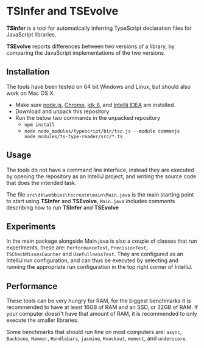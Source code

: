 TSInfer and TSEvolve
=================

**TSInfer** is a tool for automatically inferring TypeScript declaration files for JavaScript libraries. 
  
**TSEvolve** reports differences between two versions of a library, by comparing the JavaScript implementations of the two versions. 

Installation
------------
The tools have been tested on 64 bit Windows and Linux, but should also work on Mac OS X. 

 - Make sure [node.js](http://nodejs.org/), [Chrome](https://www.google.com/chrome/), [jdk 8](http://www.oracle.com/technetwork/java/javase/downloads/jdk8-downloads-2133151.html), and [Intellij IDEA](https://www.jetbrains.com/idea/download/) are installed. 
 - Download and unpack this repository
 - Run the below two commands in the unpacked repository
    - `npm install`
    - `node node_modules/typescript/bin/tsc.js --module commonjs node_modules/ts-type-reader/src/*.ts`

Usage
-----

The tools do not have a command line interface, instead they are executed by opening the repository as an IntelliJ project, 
and writing the source code that does the intended task.  

The file `src\dk\webbies\tscreate\main\Main.java` is the main starting point to start using **TSInfer** and **TSEvolve**, 
`Main.java` includes comments describing how to run **TSInfer** and **TSEvolve**

Experiments
-----
In the main package alongside Main.java is also a couple of classes that run experiments, these are: 
`PerformanceTest`, `PrecisionTest`, `TSCheckMissesCounter` and `UsefullnessTest`. 
They are configured as an IntelliJ run configuration, and can thus be executed by selecting and running the appropriate run configuration in the top right corner of IntelliJ. 


Performance
-----
These tools can be very hungry for RAM, for the biggest benchmarks it is recommended to have at least 16GB of RAM and an SSD, or 32GB of RAM. 
If your computer doesn't have that amount of RAM, it is recommended to only execute the smaller libraries. 

Some benchmarks that should run fine on most computers are: `async`, `Backbone`, `Hammer`, `Handlebars`, `jasmine`, `Knockout`, `moment`, and `underscore`. 
